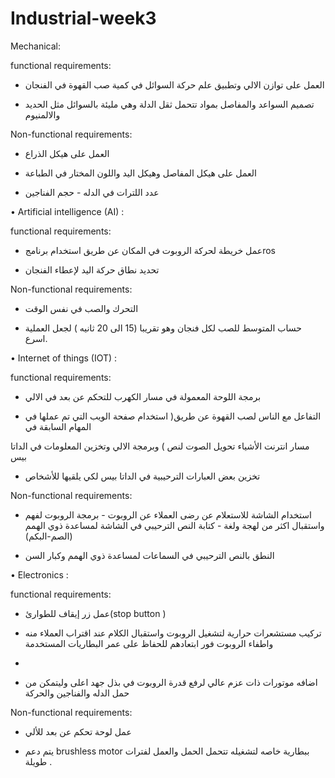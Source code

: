 # Industrial-week3

Mechanical: 

functional requirements:

- العمل على توازن الالي وتطبيق علم حركة السوائل في كمية صب القهوة في الفنجان

- تصميم السواعد والمفاصل بمواد تتحمل ثقل الدلة وهي مليئة بالسوائل مثل الحديد والالمنيوم

Non-functional requirements:

- العمل على هيكل الذراع 

- العمل على هيكل المفاصل وهيكل اليد واللون المختار في الطباعة

- عدد اللترات في الدله - حجم الفناجين


• Artificial intelligence (AI) : 

functional requirements:

- عمل خريطة لحركة الروبوت في المكان عن طريق استخدام برنامجros 

- تحديد نطاق حركة اليد لإعطاء الفنجان

Non-functional requirements:

- التحرك والصب في نفس الوقت

- حساب المتوسط للصب لكل فنجان وهو تقريبا (15 الى 20 ثانيه ) لجعل العملية اسرع.

• Internet of things (IOT) : 

functional requirements:

- برمجة اللوحة المعمولة في مسار الكهرب للتحكم عن بعد في الالي

- التفاعل مع الناس لصب القهوة عن طريق( استخدام صفحة الويب التي تم عملها في المهام السابقة في

مسار انترنت الأشياء تحويل الصوت لنص ) وبرمجة الالي وتخزين المعلومات في الداتا بيس

- تخزين بعض العبارات الترحيبية في الداتا بيس لكي يلقيها للأشخاص

Non-functional requirements:

- استخدام الشاشة للاستعلام عن رضى العملاء عن الروبوت - برمجة الروبوت لفهم واستقبال اكثر من لهجة ولغة - كتابة النص الترحيبي في الشاشة لمساعدة ذوي الهمم (الصم-البكم)

- النطق بالنص الترحيبي في السماعات لمساعدة ذوي الهمم وكبار السن

• Electronics : 

functional requirements:

- عمل زر إيقاف للطوارئ(stop button )

- تركيب مستشعرات حرارية لتشغيل الروبوت واستقبال الكلام عند اقتراب العملاء منه واطفاء الروبوت فور ابتعادهم للحفاظ على عمر البطاريات المستخدمة
- 
- اضافه موتورات ذات عزم عالي لرفع قدرة الروبوت في بذل جهد اعلى وليتمكن من حمل الدله والفناجين والحركة

Non-functional requirements:

- عمل لوحة تحكم عن بعد للألي

- يتم دعم brushless motor ببطارية خاصه لتشغيله تتحمل الحمل والعمل لفترات طويلة .
